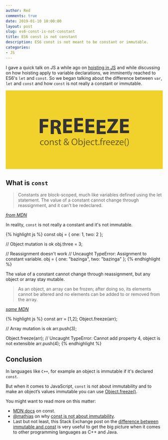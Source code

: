 ```yaml
---
author: Red
comments: true
date: 2019-01-10 10:00:00
layout: post
slug: es6-const-is-not-constant
title: ES6 const is not constant
description: ES6 const is not meant to be constant or immutable.
categories:
- JS
---
```


I gave a quick talk on JS a while ago on [hoisting in JS](/hoisting-in-javascript) and while discussing on how hoisting apply to variable declarations, we imminently reached to ES6's `let` and `const`. So we began talking about the difference between `var`, `let` and `const` and how `const` is not really a constant or immutable.

![JavaScript const and Object.freeze()](/dist/uploads/2019/01/const-object-freeze.png)

<!-- more -->

## What is `const`

> Constants are block-scoped, much like variables defined using the let statement. The value of a constant cannot change through reassignment, and it can't be redeclared.

*[from MDN](https://developer.mozilla.org/en-US/docs/Web/JavaScript/Reference/Statements/const)*

In reality, `const` is not really a constant and it's not immutable.

{% highlight js %}
  const obj = {
    one: 1,
    two: 2
  };

  // Object mutation is ok
  obj.three = 3;

  // Reassignment doesn't work
  // Uncaught TypeError: Assignment to constant variable.
  obj = {
    one: "bazinga",
    two: "bazinga"
  };
{% endhighlight %}

The value of a constant cannot change through reassignment, but any object or array stay mutable.

> As an object, an array can be frozen; after doing so, its elements cannot be altered and no elements can be added to or removed from the array.

*[same MDN](https://developer.mozilla.org/en-US/docs/Web/JavaScript/Reference/Statements/const)*

{% highlight js %}
  const arr = [1,2];
  Object.freeze(arr);

  // Array mutation is ok
  arr.push(3);

  Object.freeze(arr);
  // Uncaught TypeError: Cannot add property 4, object is not extensible
  arr.push(4);
{% endhighlight %}

## Conclusion

In languages like `C++`, for example an object is immutable if it's declared `const`.

But when it comes to JavaScript, `const` is not about immutability and to make an object’s values immutable you can use [Object.freeze()](https://developer.mozilla.org/en-US/docs/Web/JavaScript/Reference/Global_Objects/Object/freeze).

You might want to read more on this matter:

- [MDN docs](https://developer.mozilla.org/en-US/docs/Web/JavaScript/Reference/Statements/const) on const.
- [@mathias](https://twitter.com/mathias) on why [const is not about immutability](https://mathiasbynens.be/notes/es6-const).
- Last but not least, this Stack Exchange post on the [difference between immutable and const](https://softwareengineering.stackexchange.com/questions/149555/difference-between-immutable-and-const) is very useful to get the big picture when it comes to other programming languages as C++ and Java.